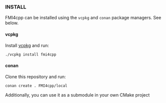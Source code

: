 
### INSTALL

FMI4cpp can be installed using the `vcpkg` and `conan` package managers. See below. 


#### vcpkg 

Install [vcpkg](https://github.com/Microsoft/vcpkg) and run:

```bash
./vcpkg install fmi4cpp
``` 

#### conan

Clone this repository and run:

```bash
conan create . FMI4cpp/local
```


Additionally, you can use it as a submodule in your own CMake project